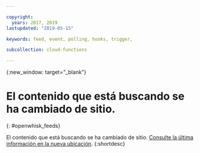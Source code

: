 ```yaml
---

copyright:
  years: 2017, 2019
lastupdated: "2019-05-15"

keywords: feed, event, polling, hooks, trigger,

subcollection: cloud-functions

---
```


{:new_window: target="_blank"}
# El contenido que está buscando se ha cambiado de sitio.
{: #openwhisk_feeds}

El contenido que está buscando se ha cambiado de sitio. [Consulte la última información en la nueva ubicación](/docs/openwhisk?topic=cloud-functions-triggers#triggers_feeds).
{:shortdesc}
